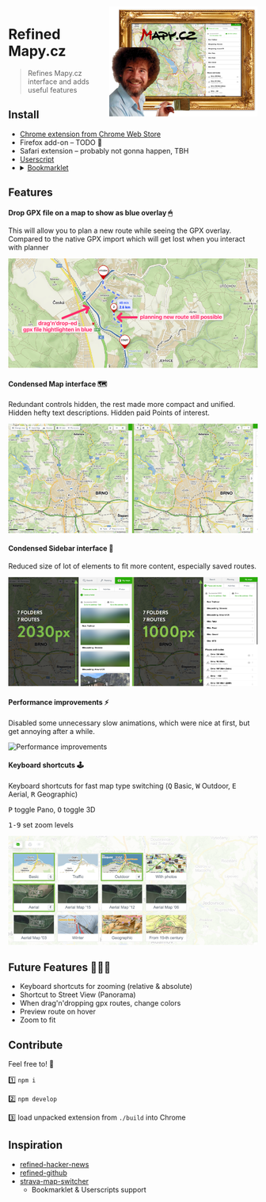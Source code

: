 <img align="right" width="300" src="assets/exported/promo-large.png" align="right"/>

# Refined Mapy.cz

> Refines Mapy.cz interface and adds useful features

## Install

* [Chrome extension from Chrome Web Store](https://chrome.google.com/webstore/detail/ekolhceminigjalkpbbajnippfomegcc)
* Firefox add-on – TODO 👷‍
* Safari extension – probably not gonna happen, TBH
* [Userscript](https://cdn.jsdelivr.net/gh/strajk/refined-mapy.cz@master/greasemonkey.user.js)
* <details><summary><a href="https://en.wikipedia.org/wiki/Bookmarklet">Bookmarklet</a></summary><pre><code>
   javascript:{const s = document.createElement("script"); s.src = 'https://cdn.jsdelivr.net/gh/strajk/refined-mapy.cz@master/load.js'; s.type = 'text/javascript'; document.body.appendChild(s);};void(0);
   </code></pre></details>

## Features

#### Drop GPX file on a map to show as blue overlay 🖱

This will allow you to plan a new route while seeing the GPX overlay. Compared to the native GPX import which will get lost when you interact with planner

![Drop GPX file on a map to show as blue overlay](./assets/exported/feature-gpx-drop.png)

#### Condensed Map interface 🗺

Redundant controls hidden, the rest made more compact and unified. Hidden hefty text descriptions. Hidden paid Points of interest.

![Condensed Map interface](./assets/exported/feature-map-condensed.png)

#### Condensed Sidebar interface 🧩

Reduced size of lot of elements to fit more content, especially saved routes.

![Condensed Sidebar interface](./assets/exported/feature-sidebar-condensed.png)

#### Performance improvements ⚡️

Disabled some unnecessary slow animations, which were nice at first, but get annoying after a while.

![Performance improvements](./assets/exported/feature-performance.png)

#### Keyboard shortcuts 🕹

Keyboard shortcuts for fast map type switching (<kbd>Q</kbd> Basic, <kbd>W</kbd> Outdoor, <kbd>E</kbd> Aerial, <kbd>R</kbd> Geographic)

<kbd>P</kbd> toggle Pano, <kbd>O</kbd> toggle 3D

<kbd>1-9</kbd> set zoom levels

![Keyboard shortcuts](./assets/exported/feature-shortcuts.png)


## Future Features 🧠💡🙈

* Keyboard shortcuts for zooming (relative & absolute)
* Shortcut to Street View (Panorama)
* When drag'n'dropping gpx routes, change colors
* Preview route on hover
* Zoom to fit

## Contribute

Feel free to! 🙏

1️⃣ `npm i`

2️⃣ `npm develop`

3️⃣ load unpacked extension from `./build` into Chrome

## Inspiration

* [refined-hacker-news](https://github.com/plibither8/refined-hacker-news)
* [refined-github](https://github.com/sindresorhus/refined-github)
* [strava-map-switcher](https://github.com/liskin/strava-map-switcher)
  * Bookmarklet & Userscripts support

